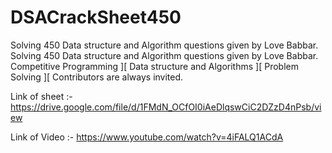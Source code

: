 # DSACrackSheet450
Solving 450 Data structure and Algorithm questions given by Love Babbar. 
Solving 450 Data structure and Algorithm questions given by Love Babbar.
Competitive Programming ][ Data structure and Algorithms ][ Problem Solving ][ Contributors are always invited.


Link of sheet :- https://drive.google.com/file/d/1FMdN_OCfOI0iAeDlqswCiC2DZzD4nPsb/view

Link of Video :- https://www.youtube.com/watch?v=4iFALQ1ACdA

